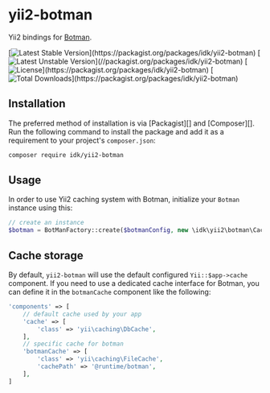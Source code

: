 # yii2-botman

Yii2 bindings for [Botman](https://github.com/botman/botman).
 
[![Latest Stable Version](https://poser.pugx.org/idk/yii2-botman/version?)](https://packagist.org/packages/idk/yii2-botman)
[![Latest Unstable Version](https://poser.pugx.org/idk/yii2-botman/v/unstable?)](//packagist.org/packages/idk/yii2-botman)
[![License](https://poser.pugx.org/idk/yii2-botman/license?)](https://packagist.org/packages/idk/yii2-botman)
[![Total Downloads](https://poser.pugx.org/idk/yii2-botman/downloads?)](https://packagist.org/packages/idk/yii2-botman)

## Installation

The preferred method of installation is via [Packagist][] and [Composer][]. Run the following command to install the package and add it as a requirement to your project's `composer.json`:

```bash
composer require idk/yii2-botman
```

## Usage

In order to use Yii2 caching system with Botman, initialize your `Botman` instance using this:

```php
// create an instance
$botman = BotManFactory::create($botmanConfig, new \idk\yii2\botman\Cache());
```

## Cache storage

By default, `yii2-botman` will use the default configured `Yii::$app->cache` component.
If you need to use a dedicated cache interface for Botman, you can define it in the `botmanCache` component like the following:

```php
'components' => [
    // default cache used by your app
    'cache' => [
        'class' => 'yii\caching\DbCache',
    ],
    // specific cache for botman
    'botmanCache' => [
        'class' => 'yii\caching\FileCache',
        'cachePath' => '@runtime/botman',
    ],
]
```
